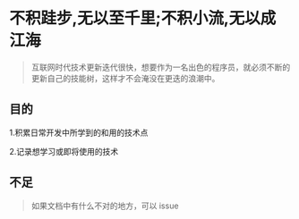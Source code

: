 # 不积跬步,无以至千里;不积小流,无以成江海

> 互联网时代技术更新迭代很快，想要作为一名出色的程序员，就必须不断的更新自己的技能树，这样才不会淹没在更迭的浪潮中。

## 目的

1.积累日常开发中所学到的和用的技术点

2.记录想学习或即将使用的技术

## 不足

> 如果文档中有什么不对的地方，可以 issue
